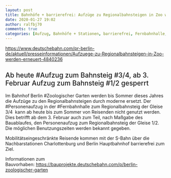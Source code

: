 ```yaml
---
layout: post
title: Bahnhöfe + barrierefrei: Aufzüge zu Regionalbahnsteigen in Zoo werden erneuert, aus DB
date: 2020-01-27 19:02
author: ralfbj70
comments: true
categories: [Aufzug, Bahnhöfe + Stationen, barrierefrei, Fernbahnhalle, Infrastruktur, Personenaufzug, Zoologischer]
---
```

https://www.deutschebahn.com/pr-berlin-de/aktuell/presseinformationen/Aufzuege-zu-Regionalbahnsteigen-in-Zoo-werden-erneuert-4840236
<h2 style="font-weight: 500;">Ab heute #Aufzug zum Bahnsteig #3/4, ab 3. Februar Aufzug zum Bahnsteig #1/2 gesperrt</h2>
<p style="font-weight: 400;">Im Bahnhof Berlin #Zoologischer Garten werden bis Sommer dieses Jahres die Aufzüge zu den Regionalbahnsteigen durch moderne ersetzt. Der #Personenaufzug in der #Fernbahnhalle zum Regionalbahnsteig der Gleise 3/4  kann ab heute bis zum Sommer von Reisenden nicht genutzt werden. Dies betrifft ab dem 3. Februar auch zum Teil, nach Maßgabe des Bauablaufes, den Personenaufzug zum Regionalbahnsteig der Gleise 1/2. Die möglichen Benutzungszeiten werden bekannt gegeben.</p>
<p style="font-weight: 400;">Mobilitätseingeschränkte Reisende kommen mit der S-Bahn über die Nachbarstationen Charlottenburg und Berlin Hauptbahnhof barrierefrei zum Ziel.</p>
<p style="font-weight: 400;">Informationen zum Bauvorhaben: <a href="https://bauprojekte.deutschebahn.com/p/berlin-zoologischer-garten">https://bauprojekte.deutschebahn.com/p/berlin-zoologischer-garten</a></p>
